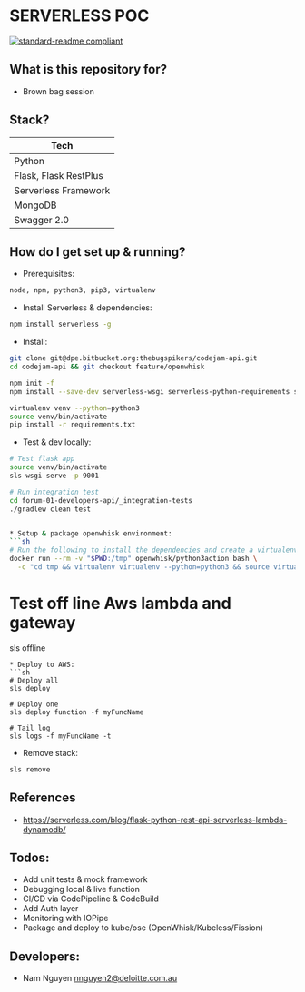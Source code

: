 # SERVERLESS POC
[![standard-readme compliant](https://img.shields.io/badge/standard--readme-OK-green.svg?style=flat-square)](https://github.com/RichardLitt/standard-readme)

## What is this repository for?

* Brown bag session


## Stack?
| Tech                  |
| --------------------- |
| Python                |
| Flask, Flask RestPlus |
| Serverless Framework  |
| MongoDB               |
| Swagger 2.0           |



## How do I get set up & running?

* Prerequisites:
```sh
node, npm, python3, pip3, virtualenv
```
* Install Serverless & dependencies:
```sh
npm install serverless -g
```
* Install:
```sh
git clone git@dpe.bitbucket.org:thebugspikers/codejam-api.git
cd codejam-api && git checkout feature/openwhisk

npm init -f
npm install --save-dev serverless-wsgi serverless-python-requirements serverless-offline

virtualenv venv --python=python3
source venv/bin/activate
pip install -r requirements.txt
```

* Test & dev locally:
```sh
# Test flask app
source venv/bin/activate
sls wsgi serve -p 9001

# Run integration test
cd forum-01-developers-api/_integration-tests
./gradlew clean test


* Setup & package openwhisk environment:
```sh
# Run the following to install the dependencies and create a virtualenv using a compatible Docker image:
docker run --rm -v "$PWD:/tmp" openwhisk/python3action bash \
  -c "cd tmp && virtualenv virtualenv --python=python3 && source virtualenv/bin/activate && pip install -r requirements.txt"

```

# Test off line Aws lambda and gateway
sls offline
```
* Deploy to AWS:
```sh
# Deploy all
sls deploy

# Deploy one
sls deploy function -f myFuncName

# Tail log
sls logs -f myFuncName -t
```

* Remove stack:
```sh
sls remove
```

## References

* https://serverless.com/blog/flask-python-rest-api-serverless-lambda-dynamodb/

## Todos:

* Add unit tests & mock framework
* Debugging local & live function
* CI/CD via CodePipeline & CodeBuild
* Add Auth layer
* Monitoring with IOPipe
* Package and deploy to kube/ose (OpenWhisk/Kubeless/Fission)

## Developers:

* Nam Nguyen <nnguyen2@deloitte.com.au>